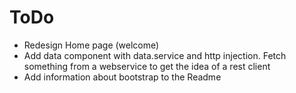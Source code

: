 # ToDo

* Redesign Home page (welcome)
* Add data component with data.service and http injection. Fetch something from a webservice to get the idea of a rest client
* Add information about bootstrap to the Readme
